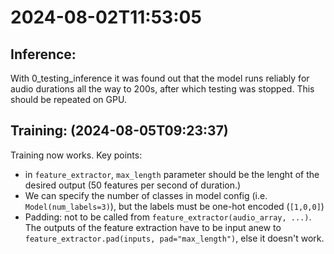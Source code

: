 # 2024-08-02T11:53:05

## Inference:

With 0_testing_inference it was found out that the model runs reliably for audio durations all the way to 200s, after which testing was stopped. This should be repeated on GPU.

## Training: (2024-08-05T09:23:37)

Training now works. Key points:
* in `feature_extractor`, `max_length` parameter should be the lenght of the desired output (50 features per second of duration.)
* We can specify the number of classes in model config (i.e. `Model(num_labels=3)`), but the labels must be one-hot encoded (`[1,0,0]`)
* Padding: not to be called from `feature_extractor(audio_array, ...)`. The outputs of the feature extraction have to be input anew to `feature_extractor.pad(inputs, pad="max_length")`, else it doesn't work.